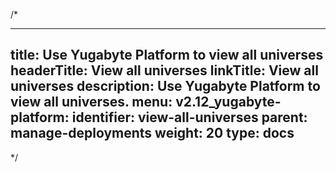 /*

---
title: Use Yugabyte Platform to view all universes
headerTitle: View all universes
linkTitle: View all universes
description: Use Yugabyte Platform to view all universes.
menu:
  v2.12_yugabyte-platform:
    identifier: view-all-universes
    parent: manage-deployments
    weight: 20
type: docs
---

*/
